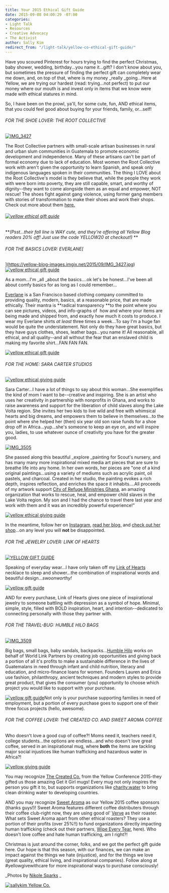 ```yaml
---
title: Your 2015 Ethical Gift Guide
date: 2015-09-08 04:00:29 -07:00
categories:
- Light Talk
- Resources
- Creative Advocacy
- The Activist
author: Sally Kim
redirect_from: "/light-talk/yellow-co-ethical-gift-guide/"
---
```


Have you scoured Pinterest for hours trying to find the perfect Christmas, baby shower, wedding, birthday...you name it...gift? I don't know about you, but sometimes the pressure of finding the perfect gift can completely wear me down, and, on top of that, where is my money _really _going...Here at Yellow, we are trying our hardest (read: trying...not perfect) to put our money where our mouth is and invest only in items that we know were made with ethical statures in mind.

So, I have been on the prowl, ya'll, for some cute, fun, AND ethical items, that you could feel good about buying for your friends, family, or...self!

###### FOR THE SHOE LOVER: THE ROOT COLLECTIVE

[![IMG_3427](https://yellow-blog-images.imgix.net/2015/09/IMG_3427.jpg)](https://yellow-blog-images.imgix.net/2015/09/IMG_3427.jpg)

The Root Collective partners with small-scale artisan businesses in rural and urban slum communities in Guatemala to promote economic development and independence. Many of these artisans can't be part of formal economy due to lack of education. Most women the Root Collective work with aren't given the opportunity to learn Spanish, and speak only indigenous languages spoken in their communities. The thing I LOVE about the Root Collective's model is they believe that, while the people they work with were born into poverty, they are still capable, smart, and worthy of dignity--they want to come alongside them as an equal and empower, NOT rescue! The shoes fight against gang violence, using former gang members with stories of transformation to make their shoes and work their shops. Check out more about them [here.](http://www.therootcollective.com/)

###### [![yellow ethical gift guide](https://yellow-blog-images.imgix.net/2015/09/IMG_3420.jpg)](https://yellow-blog-images.imgix.net/2015/09/IMG_3420.jpg)

**_(Psst...their fall line is WAY cute, and they're offering all Yellow Blog readers 20% off! Just use the code YELLOW20 at checkout!)_ **

###### FOR THE BASICS LOVER: EVERLANE[  
](https://yellow-blog-images.imgix.net/2015/09/IMG_3427.jpg)[![yellow ethical gift guide](https://yellow-blog-images.imgix.net/2015/09/IMG_3430.jpg)](https://yellow-blog-images.imgix.net/2015/09/IMG_3430.jpg)

As a mom...I'm _all _about the basics....ok let's be honest...I've been all about comfy basics for as long as I could remember...

[Everlane](https://www.everlane.com/) is a San Francisco based clothing company committed to providing quality, modern, basics, at a reasonable price, that are made ethically. Their mantra is **radical transparency **to the point where you can see pictures, videos, and info-graphs of  how and where your items are being made and shipped from, and exactly how much it costs to produce. I wear my Everlane shirts _at least_ three times a week...To say I'm a huge fan would be quite the understatement. Not only do they have great basics, but they have guys clothes, shoes, leather bags...you name it! All reasonable, all ethical, and all quality--and all without the fear that an enslaved child is making my favorite shirt...FAN FAN FAN.

[![yellow ethical gift guide](https://yellow-blog-images.imgix.net/2015/09/IMG_3438.jpg)](https://yellow-blog-images.imgix.net/2015/09/IMG_3438.jpg)

###### FOR THE HOME: SARA CARTER STUDIOS

[![yellow ethical giving guide](https://yellow-blog-images.imgix.net/2015/09/IMG_3450.jpg)](https://yellow-blog-images.imgix.net/2015/09/IMG_3450.jpg)

Sara Carter...I have a lot of things to say about this woman...She exemplifies the kind of mom I want to be--creative and inspiring. She is an artist who uses her creativity in partnership with nonprofits in Ghana, and works to raise awareness and support for the liberation of child slaves along the Lake Volta region. She invites her two kids to live wild and free with whimsical hearts and big dreams, and empowers them to believe in themselves...to the point where she helped her (then) six year old son raise funds for a shoe drop off in Africa...yup...she's someone to keep an eye on, and will inspire you, ladies, to use whatever ounce of creativity you have for the greater good.

[![IMG_3505](https://yellow-blog-images.imgix.net/2015/09/IMG_35051.jpg)](https://yellow-blog-images.imgix.net/2015/09/IMG_35051.jpg)

She passed along this beautiful _explore _painting for Scout's nursery, and has many many more inspirational mixed media art pieces that are sure to breathe life into any home. In her own words, her pieces are "one of a kind original paintings...using a variety of mediums such as acrylic paint, oil pastels, and charcoal. Created in her studio, the painting evokes a rich depth, inspires reflection, and enriches the space it inhabits....All proceeds of my artwork support [City of Refuge Ministries Ghana](http://www.cityofrefugeoutreach.org/), an amazing organization that works to rescue, heal, and empower child slaves in the Lake Volta region. My son and I had the chance to travel there last year and work with them and it was an incredibly powerful experience!"

[![yellow ethical giving guide](https://yellow-blog-images.imgix.net/2015/09/IMG_3498.jpg)](https://yellow-blog-images.imgix.net/2015/09/IMG_3498.jpg)

In the meantime, follow her on [Instagram](https://instagram.com/heysarahcarter/), [read her blog,](http://www.sarahcarterstudio.com/) and [check out her shop](http://www.sarahcarterstudio.com/fine-art/)...on any level you will **not** be disappointed.

###### FOR THE JEWELRY LOVER: LINK OF HEARTS

[![YELLOW GIFT GUIDE](https://yellow-blog-images.imgix.net/2015/09/IMG_3478.jpg)](https://yellow-blog-images.imgix.net/2015/09/IMG_3478.jpg)

Speaking of everyday wear...I have only taken off my [Link of Hearts](http://www.linkofhearts.com/) necklace to sleep and shower...the combination of inspirational words and beautiful design..._swoonworthy!_

[![yellow gift guide](https://yellow-blog-images.imgix.net/2015/09/IMG_3455.jpg)](https://yellow-blog-images.imgix.net/2015/09/IMG_3455.jpg)

AND for every purchase, Link of Hearts gives one piece of inspirational jewelry to someone battling with depression as a symbol of hope. Minimal, simple, style, filled with BOLD inspiration, heart, and intention--dedicated to connecting personally with those they partner with.

###### FOR THE TRAVEL-BUG: HUMBLE HILO BAGS

[![IMG_3509](https://yellow-blog-images.imgix.net/2015/09/IMG_35091.jpg)](https://yellow-blog-images.imgix.net/2015/09/IMG_35091.jpg)

Big bags, small bags, baby sandals, backpacks...[Humble Hilo](http://humblehilo.com/pages/projects-we-support) works on behalf of World Link Partners by creating job opportunities and giving back a portion of all it's profits to make a sustainable difference in the lives of Guatemalans in need through infant and child nutrition, literacy and education, and micro-finance loans for women. Founders Lauren and Erica use fashion, philanthropy, ancient techniques and modern styles to provide great product, that gives the consumer (you) opportunity to choose which project you would like to support with your purchase.

[![yellow gift guide](https://yellow-blog-images.imgix.net/2015/09/IMG_3447.jpg)](https://yellow-blog-images.imgix.net/2015/09/IMG_3447.jpg)Not only is your purchase supporting families in need of employment, but a portion of every purchase goes to support one of their three focus projects (hello, awesome).

###### FOR THE COFFEE LOVER: THE CREATED CO. AND SWEET AROMA COFFEE

Who doesn't love a good cup of coffee?! Moms need it, teachers need it, college students...the options are endless...and who doesn't love great coffee, served in an inspirational mug, where **both** the items are tackling major social injustices like human trafficking and hazardous water in Africa?!

[![yellow giving guide](https://yellow-blog-images.imgix.net/2015/09/tuesday.jpg)](https://yellow-blog-images.imgix.net/2015/09/tuesday.jpg)

You may recognize [The Created Co.](http://thecreated.co/) from the Yellow Conference 2015-they gifted us those amazing Get it Girl mugs! Every mug not only inspires the person you gift it to, but supports organizations like [charity:water](http://www.charitywater.org/) to bring clean drinking water to developing countries.

AND you may recognize [Sweet Aroma](http://www.sweetaromacoffee.org/#subscribe) as our Yellow 2015 coffee sponsors (thanks guys!)! Sweet Aroma features different coffee distributers through their coffee club-right now, they are using good ol' [Verve](http://www.vervecoffeeroasters.com/) as their roaster. What sets Sweet Aroma apart from other ethical roasters? They use a portion of their profits (over 25%!!) to fund organizations directly impacting human trafficking (check out their partners, [Wipe Every Tear](http://www.wipeeverytear.org/), here). Who doesn't love coffee and hate human trafficking, am I right?!

Christmas is just around the corner, folks, and we got the perfect gift guide here. Our hope is that this season, with our finances, we can make an impact against the things we hate (injustice), and for the things we love (great quality, ethical living, and inspirational companies). Follow along at #yellowgivewithcare for more inspirational ways to purchase consciously!

_Photos by [Nikole Sparks](http://cargocollective.com/nikolesparks) _

[![sallykim Yellow Co.](https://yellow-blog-images.imgix.net/2015/07/sallykim.jpg)](http://lettersfromamister.tumblr.com/)
